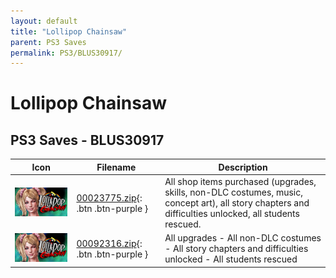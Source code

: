 ```yaml
---
layout: default
title: "Lollipop Chainsaw"
parent: PS3 Saves
permalink: PS3/BLUS30917/
---
```

# Lollipop Chainsaw

## PS3 Saves - BLUS30917

| Icon | Filename | Description |
|------|----------|-------------|
| ![Lollipop Chainsaw](ICON0.PNG) | [00023775.zip](00023775.zip){: .btn .btn-purple } | All shop items purchased (upgrades, skills, non-DLC costumes, music, concept art), all story chapters and difficulties unlocked, all students rescued. |
| ![Lollipop Chainsaw](ICON0.PNG) | [00092316.zip](00092316.zip){: .btn .btn-purple } | All upgrades - All non-DLC costumes - All story chapters and difficulties unlocked - All students rescued |
